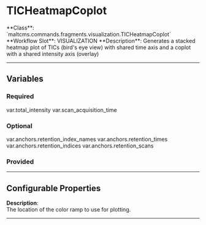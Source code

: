 <h1>TICHeatmapCoplot</h1>
**Class**: `maltcms.commands.fragments.visualization.TICHeatmapCoplot`  
**Workflow Slot**: VISUALIZATION  
**Description**: Generates a stacked heatmap plot of TICs (bird's eye view) with shared time axis and a coplot with a shared intensity axis (overlay)  

---

<h2>Variables</h2>
<h3>Required</h3>
	var.total_intensity
	var.scan_acquisition_time

<h3>Optional</h3>
	var.anchors.retention_index_names
	var.anchors.retention_times
	var.anchors.retention_indices
	var.anchors.retention_scans

<h3>Provided</h3>


---

<h2>Configurable Properties</h2>

**Description**:  
The location of the color ramp to use for plotting.  

---


